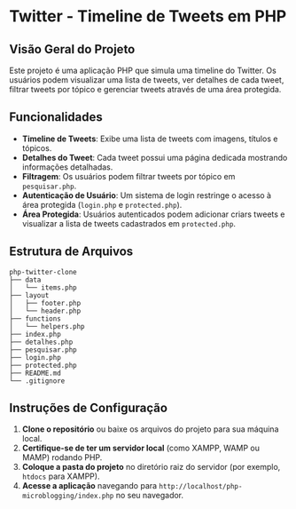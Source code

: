 # Twitter - Timeline de Tweets em PHP

## Visão Geral do Projeto

Este projeto é uma aplicação PHP que simula uma timeline do Twitter. Os usuários podem visualizar uma lista de tweets, ver detalhes de cada tweet, filtrar tweets por tópico e gerenciar tweets através de uma área protegida.

## Funcionalidades

- **Timeline de Tweets**: Exibe uma lista de tweets com imagens, títulos e tópicos.
- **Detalhes do Tweet**: Cada tweet possui uma página dedicada mostrando informações detalhadas.
- **Filtragem**: Os usuários podem filtrar tweets por tópico em `pesquisar.php`.
- **Autenticação de Usuário**: Um sistema de login restringe o acesso à área protegida (`login.php` e `protected.php`).
- **Área Protegida**: Usuários autenticados podem adicionar criars tweets e visualizar a lista de tweets cadastrados em `protected.php`.

## Estrutura de Arquivos

```
php-twitter-clone
├── data
│   └── items.php
├── layout
│   ├── footer.php
│   └── header.php
├── functions
│   └── helpers.php
├── index.php
├── detalhes.php
├── pesquisar.php
├── login.php
├── protected.php
├── README.md
└── .gitignore
```

## Instruções de Configuração

1. **Clone o repositório** ou baixe os arquivos do projeto para sua máquina local.
2. **Certifique-se de ter um servidor local** (como XAMPP, WAMP ou MAMP) rodando PHP.
3. **Coloque a pasta do projeto** no diretório raiz do servidor (por exemplo, `htdocs` para XAMPP).
4. **Acesse a aplicação** navegando para `http://localhost/php-microblogging/index.php` no seu navegador.
